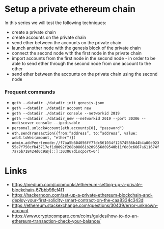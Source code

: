 # Setup a private ethereum chain
In this series we will test the following techniques:
- create a private chain
- create accounts on the private chain
- send ether between the accounts on the private chain
- launch another node with the genesis block of the private chain
- connect the second node with the first node in the private chain
- import accounts from the first node in the second node - in order to be able to send ether through the second node from one account to the other
- send ether between the accounts on the private chain using the second node

### Frequent commands
- ``geth --datadir ./datadir init genesis.json``
- ``geth --datadir ./datadir account new``
- ``geth --datadir ./datadir console --networkid 2019``
- ``geth --datadir ./datadir_new --networkid 2019 --port 30306 --nodiscover console --ipcdisable``
- ``personal.unlockAccount(eth.accounts[0], "password")``
- ``eth.sendTransaction({from:”address”, to:”address”, value: web3.toWei(amount, "ether")})``
- ``admin.addPeer(enode://f7aa5b604056ff77dc561034f12874586b44b4a00e92355e7f750cfb43717ef1d0092f208b08661b209656d09540b11f6d0c6667a611674f7a75b718424d0c9a@[::]:30306?discport=0")``


# Links
- https://medium.com/coinmonks/ethereum-setting-up-a-private-blockchain-67bbb96cf4f1
- https://hackernoon.com/set-up-a-private-ethereum-blockchain-and-deploy-your-first-solidity-smart-contract-on-the-caa8334c343d
- https://ethereum.stackexchange.com/questions/30439/error-unknown-account
- https://www.cryptocompare.com/coins/guides/how-to-do-an-ethereum-transaction-check-your-balance/
